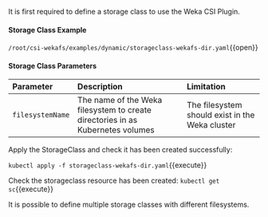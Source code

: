 It is first required to define a storage class to use the Weka CSI Plugin.

#### Storage Class Example

`/root/csi-wekafs/examples/dynamic/storageclass-wekafs-dir.yaml`{{open}}

#### **Storage Class Parameters**

| **Parameter** | Description | Limitation |
| :--- | :--- | :--- |
| `filesystemName` | The name of the Weka filesystem to create directories in as Kubernetes volumes | The filesystem should exist in the Weka cluster |

Apply the StorageClass and check it has been created successfully:

`kubectl apply -f storageclass-wekafs-dir.yaml`{{execute}}

Check the storageclass resource has been created:
`kubectl get sc`{{execute}}

It is possible to define multiple storage classes with different filesystems.
